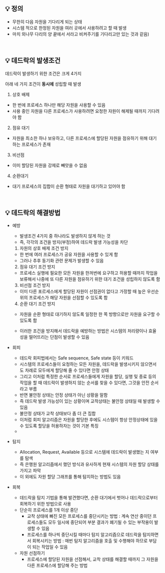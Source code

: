<aside>
<h2>💡 정의</h2>

</aside>

- 무한히 다음 자원을 기다리게 되는 상태
- 시스템 적으로 한정된 자원을 여러 곳에서 사용하려고 할 때 발생
- 마치 외나무 다리의 양 끝에서 서라고 비켜주기를 기다리고만 있는 것과 같음)
<br>
<aside>
<h2>💡 데드락의 발생조건</h2>

</aside>

데드락이 발생하기 위한 조건은 크게 4가지

아래 네 가지 조건이 **동시에** 성립할 때 발생

1. 상호 배제
- 한 번에 프로세스 하나만 해당 자원을 사용할 수 있음
- 사용 중인 자원을 다른 프로세스가 사용하려면 요청한 자원이 해제될 때까지 기다려야 함
2. 점유 대기
- 자원을 최소한 하나 보유하고, 다른 프로세스에 할당된 자원을 점유하기 위해 대기하는 프로세스가 존재
3. 비선점
- 이미 할당된 자원을 강제로 빼앗을 수 없음
4. 순환대기
- 대기 프로세스의 집합이 순환 형태로 자원을 대기하고 있어야 함
<br>
<aside>
<h2>💡 데드락의 해결방법</h2>

</aside>

- 예방
    - 발생조건 4가지 중 하나라도 발생하지 않게 하는 것
    - 즉, 각각의 조건을 방지(부정)하여 데드락 발생 가능성을 차단
    1. 자원의 상호 배제 조건 방지
    - 한 번에 여러 프로세스가 공유 자원을 사용할 수 있게 함
    - 그러나 추후 동기화 관련 문제가 발생할 수 있음
    2. 점유 대기 조건 방지 
    - 프로세스 실행에 필요한 모든 자원을 한꺼번에 요구하고 허용할 때까지 작업을 보류해서 나중에 또 다른 자원을 점유하기 위한 대기 조건을 성립하지 않도록 함
    3. 비선점 조건 방지 
    - 이미 다른 포르세스에게 할당된 자원이 선점권이 없다고 가정할 때 높은 우선순위의 프로세스가 해당 자원을 선점할 수 있도록 함
    4. 순환 대기 조건 방지
    - 자원을 순환 형태로 대기하지 않도록 일정한 한 쪽 방향으로만 자원을 요구할 수 있도록 함
    
    - 이러한 조건을 방지해서 데드락을 예방하는 방법은 시스템의 처리량이나 효율성을 떨어뜨리는 단점이 발생할 수 있음
    
- 회피
    - 데드락 회피법에서는  Safe sequence, Safe state 등이 키워드
    - 시스템의 프로세스들이 요청하는 모든 자원을, 데드락을 발생시키지 않으면서도 차례로 모두에게 할당해 줄 수 있다면 안정 상태
    - 그리고 이처럼 특정한 순서로 프로세스들에게 자원을 할당, 실행 및 종료 등의 작업을 할 때 데드락이 발생하지 않는 순서를 찾을 수 있다면, 그것을 안전 순서라고 부름
    - 반면 불안정 상태는 안정 상태가 아닌 상황을 말함
    - 즉 데드락 발생 가능성이 있는 상황이며 교착상태는 불안정 상태일 때 발생할 수 있음
    - 불안정 상태가 교착 상태보다 좀 더 큰 집합
    - 이처럼 회피 알고리즘은 자원을 할당한 후에도 시스템이 항상 안정상태에 있을 수 있도록 할당을 허용하자는 것이 기본 특징
    - 
- 탐지
    - Allocation, Request, Available 등으로 시스템에 데드락이 발생했는 지 여부를 탐색
    - 즉 은행원 알고리즘에서 했던 방식과 유사하게 현재 시스템의 자원 할당 상태를 가지고 파악
    - 이 외에도 자원 할당 그래프를 통해 탐지하는 방법도 있음
- 회복
    - 데드락을 탐지 기법을 통해 발견했다면, 순환 대기에서 벗어나 데드락으로부터 회복하기 위한 방법으로 사용
    - 단순히 프로세스를 1개 이상 중단
        - 교착 상태에 빠진 모든 프로세스를 중단시키는 방법 : 계속 연산 중이던 프로세스들도 모두 일시에 중단되어 부분 결과가 폐기될 수 있는 부작용이 발생할 수 있음
        - 프로세스를 하나씩 중단시킬 때마다 탐지 알고리즘으로 데드락을 탐지하면서 회복시키는 방법 : 매번 탐지 알고리즘을 호출 및 수행해야 하므로 부담이 되는 작업일 수 있음
    - 자원 선점하기
        - 프로세스에 할당된 자원을 선점해서, 교착 상태를 해결할 때까지 그 자원을 다른 프로세스에 할당해 주는 방법
